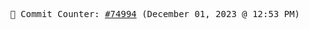 <p align="center">
    <samp>
        📮 Commit Counter: <a href="https://github.com/Javascript-void0/Javascript-void0/commits/main">#74994</a> (December 01, 2023 @ 12:53 PM)
    </samp>
</p>